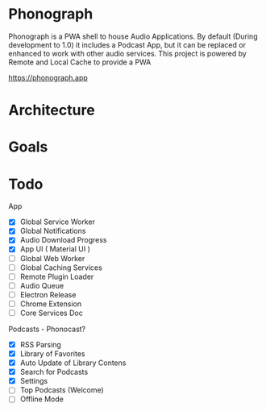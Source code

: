 # Phonograph

Phonograph is a PWA shell to house Audio Applications. 
By default (During development to 1.0) it includes a Podcast App, but it can be replaced or enhanced to work with other audio services.
This project is powered by Remote and Local Cache to provide a PWA

https://phonograph.app

# Architecture

# Goals

# Todo

App
- [x] Global Service Worker
- [X] Global Notifications
- [X] Audio Download Progress
- [X] App UI ( Material UI )
- [ ] Global Web Worker
- [ ] Global Caching Services
- [ ] Remote Plugin Loader
- [ ] Audio Queue
- [ ] Electron Release 
- [ ] Chrome Extension
- [ ] Core Services Doc

Podcasts - Phonocast?
- [X] RSS Parsing
- [X] Library of Favorites
- [X] Auto Update of Library Contens
- [X] Search for Podcasts
- [X] Settings
- [ ] Top Podcasts (Welcome)
- [ ] Offline Mode
